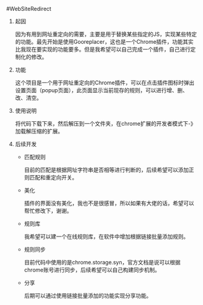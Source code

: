 #WebSiteRedirect

1. 起因

   ​因为有用到网址重定向的需要，主要是用于替换某些指定的JS，实现某些特定的功能。最先开始是使用Gooreplacer，这也是一个Chrome插件，功能其实比我现在要实现的功能要多。但是我希望可以自己完成一个插件，自己进行定制化的修改。

2. 功能

   ​这个项目是一个用于网址重定向的Chrome插件，可以在点击插件图标时弹出设置页面（popup页面），此页面显示当前现存的规则，可以进行增、删、改、清空。

3. 使用说明

   ​将代码下载下来，然后解压到一个文件夹，在chrome扩展的开发者模式下-》加载解压缩的扩展。

4. 后续开发

   - 匹配规则

     目前的匹配是根据网址字符串是否相等进行判断的，后续希望可以添加正则匹配和重定向开关。

   + 美化

     插件的界面没有美化，我也不是很感冒，所以如果有大佬的话，希望可以帮忙修改下，谢谢。

   + 规则库

     我希望可以建一个在线规则库，在软件中增加根据链接批量添加规则。

   + 规则同步

     目前代码中使用的是chrome.storage.syn，官方文档是说可以根据chrome账号进行同步，后续希望可以自己构建同步机制。

   + 分享

     后期可以通过使用链接批量添加的功能实现分享功能。

